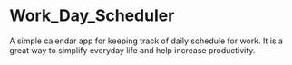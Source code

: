 # Work_Day_Scheduler

A simple calendar app for keeping track of daily schedule for work. It is a great way to simplify everyday life and help increase productivity.
